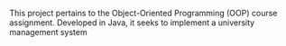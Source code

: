 This project pertains to the Object-Oriented Programming (OOP) course assignment. Developed in Java, it seeks to implement a university management system
